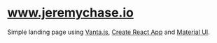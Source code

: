 # www.jeremychase.io

Simple landing page using [Vanta.js](https://www.vantajs.com/), [Create React App](https://reactjs.org/docs/create-a-new-react-app.html) and [Material UI](https://material-ui.com/).


